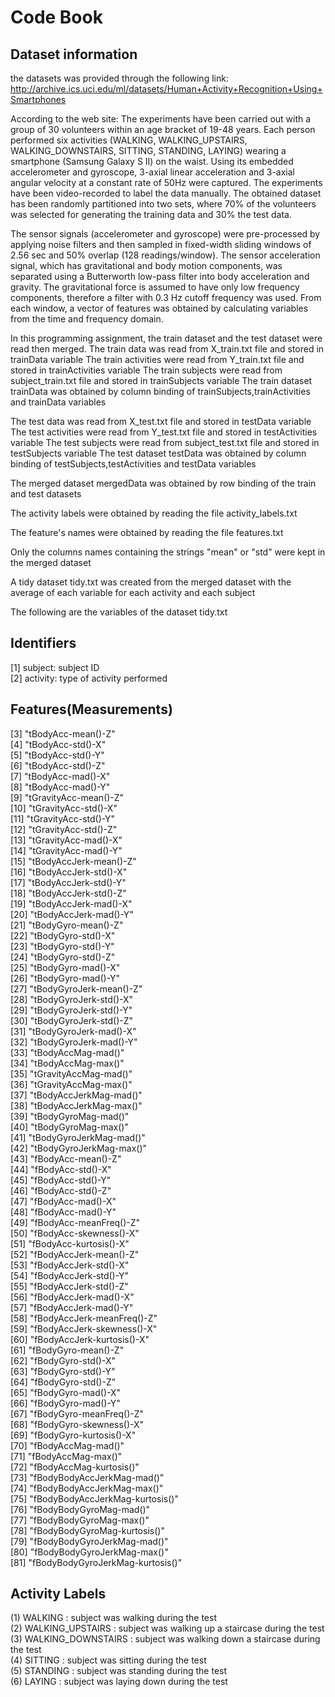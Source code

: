 # Code Book

## Dataset information

the datasets was provided through the following link:
http://archive.ics.uci.edu/ml/datasets/Human+Activity+Recognition+Using+Smartphones

According to the web site:
The experiments have been carried out with a group of 30 volunteers within an age bracket of 19-48 years. 
Each person performed six activities (WALKING, WALKING_UPSTAIRS, WALKING_DOWNSTAIRS, SITTING, STANDING, LAYING) 
wearing a smartphone (Samsung Galaxy S II) on the waist. Using its embedded accelerometer and gyroscope, 
3-axial linear acceleration and 3-axial angular velocity at a constant rate of 50Hz were captured. 
The experiments have been video-recorded to label the data manually. The obtained dataset has been randomly partitioned into two sets,
where 70% of the volunteers was selected for generating the training data and 30% the test data. 

The sensor signals (accelerometer and gyroscope) were pre-processed by applying noise filters and 
then sampled in fixed-width sliding windows of 2.56 sec and 50% overlap (128 readings/window). 
The sensor acceleration signal, which has gravitational and body motion components, 
was separated using a Butterworth low-pass filter into body acceleration and gravity. 
The gravitational force is assumed to have only low frequency components, therefore a filter with 0.3 Hz cutoff frequency was used. 
From each window, a vector of features was obtained by calculating variables from the time and frequency domain.

In this programming assignment, the train dataset and the test dataset were read then merged.
The train data was read from X_train.txt file and stored in trainData variable
The train activities were read from Y_train.txt file and stored in trainActivities variable
The train subjects were read from subject_train.txt file and stored in trainSubjects variable
The train dataset trainData was obtained by column binding of trainSubjects,trainActivities and trainData variables

The test data was read from X_test.txt file and stored in testData variable
The test activities were read from Y_test.txt file and stored in testActivities variable
The test subjects were read from subject_test.txt file and stored in testSubjects variable
The test dataset testData was obtained by column binding of testSubjects,testActivities and testData variables

The merged dataset mergedData was obtained by row binding of the train and test datasets

The activity labels were obtained by reading the file activity_labels.txt

The feature's names were obtained by reading the file features.txt

Only the columns names containing the strings "mean" or "std" were kept in the merged dataset

A tidy dataset tidy.txt was created from the merged dataset with the average of each variable for each activity and each subject

The following are the variables of the dataset tidy.txt

## Identifiers
  
[1]                 subject: subject ID  
[2]                 activity: type of activity performed   
  
## Features(Measurements)
              
[3]                   "tBodyAcc-mean()-Z"               
[4]                   "tBodyAcc-std()-X"               
[5]                   "tBodyAcc-std()-Y"                
[6]                   "tBodyAcc-std()-Z"               
[7]                   "tBodyAcc-mad()-X"                
[8]                   "tBodyAcc-mad()-Y"               
[9]                   "tGravityAcc-mean()-Z"            
[10]                   "tGravityAcc-std()-X"            
[11]                   "tGravityAcc-std()-Y"             
[12]                  "tGravityAcc-std()-Z"            
[13]                  "tGravityAcc-mad()-X"             
[14]                  "tGravityAcc-mad()-Y"            
[15]                  "tBodyAccJerk-mean()-Z"           
[16]                  "tBodyAccJerk-std()-X"           
[17]                  "tBodyAccJerk-std()-Y"            
[18]                  "tBodyAccJerk-std()-Z"           
[19]                  "tBodyAccJerk-mad()-X"            
[20]                  "tBodyAccJerk-mad()-Y"           
[21]                  "tBodyGyro-mean()-Z"              
[22]                  "tBodyGyro-std()-X"              
[23]                  "tBodyGyro-std()-Y"               
[24]                  "tBodyGyro-std()-Z"              
[25]                  "tBodyGyro-mad()-X"               
[26]                  "tBodyGyro-mad()-Y"              
[27]                  "tBodyGyroJerk-mean()-Z"          
[28]                  "tBodyGyroJerk-std()-X"          
[29]                  "tBodyGyroJerk-std()-Y"           
[30]                  "tBodyGyroJerk-std()-Z"          
[31]                  "tBodyGyroJerk-mad()-X"           
[32]                  "tBodyGyroJerk-mad()-Y"          
[33]                  "tBodyAccMag-mad()"               
[34]                  "tBodyAccMag-max()"              
[35]                  "tGravityAccMag-mad()"            
[36]                  "tGravityAccMag-max()"           
[37]                  "tBodyAccJerkMag-mad()"           
[38]                  "tBodyAccJerkMag-max()"          
[39]                  "tBodyGyroMag-mad()"              
[40]                  "tBodyGyroMag-max()"             
[41]                  "tBodyGyroJerkMag-mad()"          
[42]                  "tBodyGyroJerkMag-max()"         
[43]                  "fBodyAcc-mean()-Z"               
[44]                  "fBodyAcc-std()-X"               
[45]                  "fBodyAcc-std()-Y"                
[46]                  "fBodyAcc-std()-Z"               
[47]                  "fBodyAcc-mad()-X"                
[48]                  "fBodyAcc-mad()-Y"               
[49]                  "fBodyAcc-meanFreq()-Z"           
[50]                  "fBodyAcc-skewness()-X"          
[51]                  "fBodyAcc-kurtosis()-X"           
[52]                  "fBodyAccJerk-mean()-Z"          
[53]                  "fBodyAccJerk-std()-X"            
[54]                  "fBodyAccJerk-std()-Y"           
[55]                  "fBodyAccJerk-std()-Z"            
[56]                  "fBodyAccJerk-mad()-X"           
[57]                  "fBodyAccJerk-mad()-Y"            
[58]                  "fBodyAccJerk-meanFreq()-Z"      
[59]                  "fBodyAccJerk-skewness()-X"       
[60]                  "fBodyAccJerk-kurtosis()-X"      
[61]                  "fBodyGyro-mean()-Z"              
[62]                  "fBodyGyro-std()-X"              
[63]                  "fBodyGyro-std()-Y"               
[64]                  "fBodyGyro-std()-Z"              
[65]                  "fBodyGyro-mad()-X"               
[66]                  "fBodyGyro-mad()-Y"              
[67]                  "fBodyGyro-meanFreq()-Z"          
[68]                  "fBodyGyro-skewness()-X"         
[69]                  "fBodyGyro-kurtosis()-X"         
[70]                  "fBodyAccMag-mad()"              
[71]                  "fBodyAccMag-max()"               
[72]                  "fBodyAccMag-kurtosis()"         
[73]                  "fBodyBodyAccJerkMag-mad()"       
[74]                  "fBodyBodyAccJerkMag-max()"      
[75]                  "fBodyBodyAccJerkMag-kurtosis()"  
[76]                  "fBodyBodyGyroMag-mad()"         
[77]                  "fBodyBodyGyroMag-max()"          
[78]                  "fBodyBodyGyroMag-kurtosis()"    
[79]                  "fBodyBodyGyroJerkMag-mad()"      
[80]                  "fBodyBodyGyroJerkMag-max()"     
[81]                  "fBodyBodyGyroJerkMag-kurtosis()"

## Activity Labels

(1) WALKING : subject was walking during the test  
(2) WALKING_UPSTAIRS : subject was walking up a staircase during the test  
(3) WALKING_DOWNSTAIRS : subject was walking down a staircase during the test  
(4) SITTING : subject was sitting during the test  
(5) STANDING : subject was standing during the test  
(6) LAYING : subject was laying down during the test  

